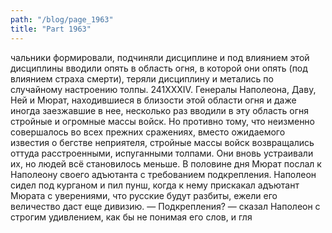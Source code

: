 ```yaml
---
path: "/blog/page_1963"
title: "Part 1963"
---
```


чальники формировали, подчиняли дисциплине и под влиянием этой дисциплины вводили опять в область огня, в которой они опять (под влиянием страха смерти), теряли дисциплину и метались по случайному настроению толпы.
241XXXIV.
Генералы Наполеона, Даву, Ней и Мюрат, находившиеся в близости этой области огня и даже иногда заезжавшие в нее, несколько раз вводили в эту область огня стройные и огромные массы войск. Но противно тому, что неизменно совершалось во всех прежних сражениях, вместо ожидаемого известия о бегстве неприятеля, стройные массы войск возвращались оттуда расстроенными, испуганными толпами. Они вновь устраивали их, но людей всё становилось меньше. В половине дня Мюрат послал к Наполеону своего адъютанта с требованием подкрепления.
Наполеон сидел под курганом и пил пунш, когда к нему прискакал адъютант Мюрата с уверениями, что русские будут разбиты, ежели его величество даст еще дивизию.
— Подкрепления? — сказал Наполеон с строгим удивлением, как бы не понимая его слов, и гля
